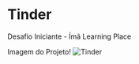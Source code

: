 # Tinder
Desafio Iniciante - Ímã Learning Place

Imagem do Projeto!
![Tinder](https://user-images.githubusercontent.com/65200105/170833415-9440bc4e-78a1-4a02-bc0b-7ca32ed1e3b8.png)
